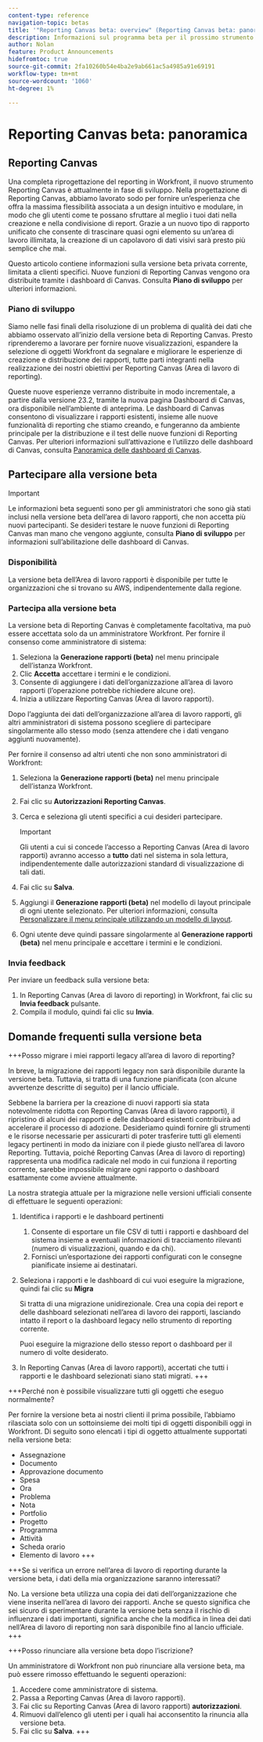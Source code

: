 ```yaml
---
content-type: reference
navigation-topic: betas
title: '"Reporting Canvas beta: overview" (Reporting Canvas beta: panoramica)'
description: Informazioni sul programma beta per il prossimo strumento Reporting Canvas per Adobe Workfront
author: Nolan
feature: Product Announcements
hidefromtoc: true
source-git-commit: 2fa10260b54e4ba2e9ab661ac5a4985a91e69191
workflow-type: tm+mt
source-wordcount: '1060'
ht-degree: 1%

---
```



# Reporting Canvas beta: panoramica

## Reporting Canvas

Una completa riprogettazione del reporting in Workfront, il nuovo strumento Reporting Canvas è attualmente in fase di sviluppo. Nella progettazione di Reporting Canvas, abbiamo lavorato sodo per fornire un’esperienza che offra la massima flessibilità associata a un design intuitivo e modulare, in modo che gli utenti come te possano sfruttare al meglio i tuoi dati nella creazione e nella condivisione di report. Grazie a un nuovo tipo di rapporto unificato che consente di trascinare quasi ogni elemento su un’area di lavoro illimitata, la creazione di un capolavoro di dati visivi sarà presto più semplice che mai.

Questo articolo contiene informazioni sulla versione beta privata corrente, limitata a clienti specifici. Nuove funzioni di Reporting Canvas vengono ora distribuite tramite i dashboard di Canvas. Consulta **Piano di sviluppo** per ulteriori informazioni.

### Piano di sviluppo

Siamo nelle fasi finali della risoluzione di un problema di qualità dei dati che abbiamo osservato all’inizio della versione beta di Reporting Canvas. Presto riprenderemo a lavorare per fornire nuove visualizzazioni, espandere la selezione di oggetti Workfront da segnalare e migliorare le esperienze di creazione e distribuzione dei rapporti, tutte parti integranti nella realizzazione dei nostri obiettivi per Reporting Canvas (Area di lavoro di reporting).

Queste nuove esperienze verranno distribuite in modo incrementale, a partire dalla versione 23.2, tramite la nuova pagina Dashboard di Canvas, ora disponibile nell’ambiente di anteprima. Le dashboard di Canvas consentono di visualizzare i rapporti esistenti, insieme alle nuove funzionalità di reporting che stiamo creando, e fungeranno da ambiente principale per la distribuzione e il test delle nuove funzioni di Reporting Canvas. Per ulteriori informazioni sull’attivazione e l’utilizzo delle dashboard di Canvas, consulta [Panoramica delle dashboard di Canvas](/help/quicksilver/reports-and-dashboards/dashboards/creating-and-managing-dashboards/canvas-dashboards-overview.md).

## Partecipare alla versione beta

>[!IMPORTANT]
>
>Le informazioni beta seguenti sono per gli amministratori che sono già stati inclusi nella versione beta dell’area di lavoro rapporti, che non accetta più nuovi partecipanti. Se desideri testare le nuove funzioni di Reporting Canvas man mano che vengono aggiunte, consulta **Piano di sviluppo** per informazioni sull’abilitazione delle dashboard di Canvas.

### Disponibilità

La versione beta dell’Area di lavoro rapporti è disponibile per tutte le organizzazioni che si trovano su AWS, indipendentemente dalla regione.

### Partecipa alla versione beta

La versione beta di Reporting Canvas è completamente facoltativa, ma può essere accettata solo da un amministratore Workfront. Per fornire il consenso come amministratore di sistema:

1. Seleziona la **Generazione rapporti (beta)** nel menu principale dell’istanza Workfront.
1. Clic **Accetta** accettare i termini e le condizioni.
1. Consente di aggiungere i dati dell’organizzazione all’area di lavoro rapporti (l’operazione potrebbe richiedere alcune ore).
1. Inizia a utilizzare Reporting Canvas (Area di lavoro rapporti).

Dopo l’aggiunta dei dati dell’organizzazione all’area di lavoro rapporti, gli altri amministratori di sistema possono scegliere di partecipare singolarmente allo stesso modo (senza attendere che i dati vengano aggiunti nuovamente).

Per fornire il consenso ad altri utenti che non sono amministratori di Workfront:

1. Seleziona la **Generazione rapporti (beta)** nel menu principale dell’istanza Workfront.
1. Fai clic su **Autorizzazioni Reporting Canvas**.
1. Cerca e seleziona gli utenti specifici a cui desideri partecipare.

   >[!IMPORTANT]
   >
   >Gli utenti a cui si concede l’accesso a Reporting Canvas (Area di lavoro rapporti) avranno accesso a **tutto** dati nel sistema in sola lettura, indipendentemente dalle autorizzazioni standard di visualizzazione di tali dati.

1. Fai clic su **Salva**.
1. Aggiungi il **Generazione rapporti (beta)** nel modello di layout principale di ogni utente selezionato. Per ulteriori informazioni, consulta [Personalizzare il menu principale utilizzando un modello di layout](/help/quicksilver/administration-and-setup/customize-workfront/use-layout-templates/customize-main-menu.md).
1. Ogni utente deve quindi passare singolarmente al **Generazione rapporti (beta)** nel menu principale e accettare i termini e le condizioni.

### Invia feedback

Per inviare un feedback sulla versione beta:

1. In Reporting Canvas (Area di lavoro di reporting) in Workfront, fai clic su **Invia feedback** pulsante.
1. Compila il modulo, quindi fai clic su **Invia**.

## Domande frequenti sulla versione beta

+++Posso migrare i miei rapporti legacy all’area di lavoro di reporting?

In breve, la migrazione dei rapporti legacy non sarà disponibile durante la versione beta. Tuttavia, si tratta di una funzione pianificata (con alcune avvertenze descritte di seguito) per il lancio ufficiale.

Sebbene la barriera per la creazione di nuovi rapporti sia stata notevolmente ridotta con Reporting Canvas (Area di lavoro rapporti), il ripristino di alcuni dei rapporti e delle dashboard esistenti contribuirà ad accelerare il processo di adozione. Desideriamo quindi fornire gli strumenti e le risorse necessarie per assicurarti di poter trasferire tutti gli elementi legacy pertinenti in modo da iniziare con il piede giusto nell’area di lavoro Reporting. Tuttavia, poiché Reporting Canvas (Area di lavoro di reporting) rappresenta una modifica radicale nel modo in cui funziona il reporting corrente, sarebbe impossibile migrare ogni rapporto o dashboard esattamente come avviene attualmente.

La nostra strategia attuale per la migrazione nelle versioni ufficiali consente di effettuare le seguenti operazioni:

1. Identifica i rapporti e le dashboard pertinenti

   1. Consente di esportare un file CSV di tutti i rapporti e dashboard del sistema insieme a eventuali informazioni di tracciamento rilevanti (numero di visualizzazioni, quando e da chi).
   1. Fornisci un’esportazione dei rapporti configurati con le consegne pianificate insieme ai destinatari.

1. Seleziona i rapporti e le dashboard di cui vuoi eseguire la migrazione, quindi fai clic su **Migra**

   Si tratta di una migrazione unidirezionale. Crea una copia dei report e delle dashboard selezionati nell’area di lavoro dei rapporti, lasciando intatto il report o la dashboard legacy nello strumento di reporting corrente.

   Puoi eseguire la migrazione dello stesso report o dashboard per il numero di volte desiderato.

1. In Reporting Canvas (Area di lavoro rapporti), accertati che tutti i rapporti e le dashboard selezionati siano stati migrati.
+++

+++Perché non è possibile visualizzare tutti gli oggetti che eseguo normalmente?

Per fornire la versione beta ai nostri clienti il prima possibile, l’abbiamo rilasciata solo con un sottoinsieme dei molti tipi di oggetti disponibili oggi in Workfront. Di seguito sono elencati i tipi di oggetto attualmente supportati nella versione beta:

* Assegnazione
* Documento
* Approvazione documento
* Spesa
* Ora
* Problema
* Nota
* Portfolio
* Progetto
* Programma
* Attività
* Scheda orario
* Elemento di lavoro
+++

+++Se si verifica un errore nell’area di lavoro di reporting durante la versione beta, i dati della mia organizzazione saranno interessati?

No. La versione beta utilizza una copia dei dati dell’organizzazione che viene inserita nell’area di lavoro dei rapporti. Anche se questo significa che sei sicuro di sperimentare durante la versione beta senza il rischio di influenzare i dati importanti, significa anche che la modifica in linea dei dati nell’Area di lavoro di reporting non sarà disponibile fino al lancio ufficiale.
+++

+++Posso rinunciare alla versione beta dopo l’iscrizione?

Un amministratore di Workfront non può rinunciare alla versione beta, ma può essere rimosso effettuando le seguenti operazioni:

1. Accedere come amministratore di sistema.
1. Passa a Reporting Canvas (Area di lavoro rapporti).
1. Fai clic su Reporting Canvas (Area di lavoro rapporti) **autorizzazioni**.
1. Rimuovi dall’elenco gli utenti per i quali hai acconsentito la rinuncia alla versione beta.
1. Fai clic su **Salva**.
+++
